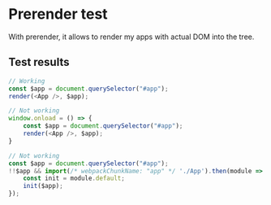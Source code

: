 # Prerender test
With prerender, it allows to render my apps with actual DOM into the tree.

## Test results
```js
// Working
const $app = document.querySelector("#app");
render(<App />, $app);

// Not working
window.onload = () => {
    const $app = document.querySelector("#app");
    render(<App />, $app);
}

// Not working
const $app = document.querySelector("#app");
!!$app && import(/* webpackChunkName: "app" */ './App').then(module => {
    const init = module.default;
    init($app);
});
```